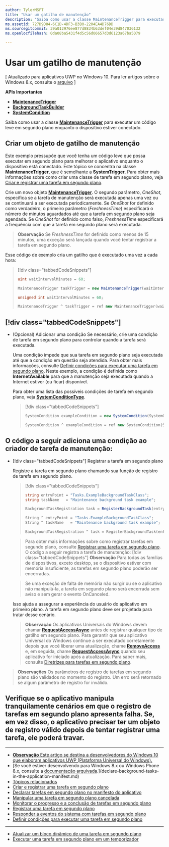 ```yaml
---
author: TylerMSFT
title: "Usar um gatilho de manutenção"
description: "Saiba como usar a classe MaintenanceTrigger para executar um código leve em segundo plano enquanto o dispositivo estiver conectado."
ms.assetid: 727D9D84-6C1D-4DF3-B3B0-2204EA4D76DD
ms.sourcegitcommit: 39a012976ee877d8834b63def04e39d847036132
ms.openlocfilehash: 0da08ba5431f4d5c56d06657d3d6123a67ba5079

---
```


# Usar um gatilho de manutenção


\[ Atualizado para aplicativos UWP no Windows 10. Para ler artigos sobre o Windows 8.x, consulte o [arquivo](http://go.microsoft.com/fwlink/p/?linkid=619132) \]


**APIs Importantes**

-   [**MaintenanceTrigger**](https://msdn.microsoft.com/library/windows/apps/hh700517)
-   [**BackgroundTaskBuilder**](https://msdn.microsoft.com/library/windows/apps/br224768)
-   [**SystemCondition**](https://msdn.microsoft.com/library/windows/apps/br224834)

Saiba como usar a classe [**MaintenanceTrigger**](https://msdn.microsoft.com/library/windows/apps/hh700517) para executar um código leve em segundo plano enquanto o dispositivo estiver conectado.

## Criar um objeto de gatilho de manutenção


Este exemplo pressupõe que você tenha um código leve que possa executar em segundo plano para melhorar o aplicativo enquanto o dispositivo está conectado. Este tópico se concentra na classe [**MaintenanceTrigger**](https://msdn.microsoft.com/library/windows/apps/hh700517), que é semelhante a [**SystemTrigger**](https://msdn.microsoft.com/library/windows/apps/br224839). Para obter mais informações sobre como criar uma classe de tarefa em segundo plano, veja [Criar e registrar uma tarefa em segundo plano](create-and-register-a-background-task.md).

Crie um novo objeto [**MaintenanceTrigger**](https://msdn.microsoft.com/library/windows/apps/br224843). O segundo parâmetro, *OneShot*, especifica se a tarefa de manutenção será executada apenas uma vez ou se continuará a ser executada periodicamente. Se *OneShot* for definido como verdadeiro, o primeiro parâmetro (*FreshnessTime*) especificará o número de minutos aguardados até que a tarefa em segundo plano seja agendada. Se *OneShot* for definido como falso, *FreshnessTime* especificará a frequência com que a tarefa em segundo plano será executada.

> **Observação** Se *FreshnessTime* for definido como menos de 15 minutos, uma exceção será lançada quando você tentar registrar a tarefa em segundo plano.

 

Esse código de exemplo cria um gatilho que é executado uma vez a cada hora:

> [!div class="tabbedCodeSnippets"]
> ```cs
> uint waitIntervalMinutes = 60;
>
> MaintenanceTrigger taskTrigger = new MaintenanceTrigger(waitIntervalMinutes, false);
> ```
> ```cpp
> unsigned int waitIntervalMinutes = 60;
>
> MaintenanceTrigger ^ taskTrigger = ref new MaintenanceTrigger(waitIntervalMinutes, false);
> ```

## [!div class="tabbedCodeSnippets"]

-   (Opcional) Adicionar uma condição Se necessário, crie uma condição de tarefa em segundo plano para controlar quando a tarefa será executada.

    Uma condição impede que sua tarefa em segundo plano seja executada até que a condição em questão seja atendida. Para obter mais informações, consulte [Definir condições para executar uma tarefa em segundo plano](set-conditions-for-running-a-background-task.md). Neste exemplo, a condição é definida como **InternetAvailable** para que a manutenção seja executada quando a Internet estiver (ou ficar) disponível.

    Para obter uma lista das possíveis condições de tarefa em segundo plano, veja [**SystemConditionType**](https://msdn.microsoft.com/library/windows/apps/br224835).

    > [!div class="tabbedCodeSnippets"]
    > ```cs
    > SystemCondition exampleCondition = new SystemCondition(SystemConditionType.InternetAvailable);
    > ```
    > ```cpp
    > SystemCondition ^ exampleCondition = ref new SystemCondition(SystemConditionType::InternetAvailable);
    > ```

## O código a seguir adiciona uma condição ao criador de tarefa de manutenção:


-   [!div class="tabbedCodeSnippets"] Registrar a tarefa em segundo plano

    Registre a tarefa em segundo plano chamando sua função de registro de tarefa em segundo plano.

    > [!div class="tabbedCodeSnippets"]
    > ```cs
    > string entryPoint = "Tasks.ExampleBackgroundTaskClass";
    > string taskName   = "Maintenance background task example";
    >
    > BackgroundTaskRegistration task = RegisterBackgroundTask(entryPoint, taskName, taskTrigger, exampleCondition);
    > ```
    > ```cpp
    > String ^ entryPoint = "Tasks.ExampleBackgroundTaskClass";
    > String ^ taskName   = "Maintenance background task example";
    >
    > BackgroundTaskRegistration ^ task = RegisterBackgroundTask(entryPoint, taskName, taskTrigger, exampleCondition);
    > ```

    > Para obter mais informações sobre como registrar tarefas em segundo plano, consulte [Registrar uma tarefa em segundo plano](register-a-background-task.md). O código a seguir registra a tarefa de manutenção: [!div class="tabbedCodeSnippets"] **Observação**  Para todas as famílias de dispositivos, exceto desktop, se o dispositivo estiver com memória insuficiente, as tarefas em segundo plano poderão ser encerradas.

    > Se uma exceção de falta de memória não surgir ou se o aplicativo não manipulá-la, a tarefa em segundo plano será encerrada sem aviso e sem gerar o evento OnCanceled.

    Isso ajuda a assegurar a experiência do usuário do aplicativo em primeiro plano. A tarefa em segundo plano deve ser projetada para tratar desse cenário.

    > **Observação** Os aplicativos Universais do Windows devem chamar [**RequestAccessAsync**](https://msdn.microsoft.com/library/windows/apps/hh700485) antes de registrar qualquer tipo de gatilho em segundo plano. Para garantir que seu aplicativo Universal do Windows continue a ser executado corretamente depois que você liberar uma atualização, chame [**RemoveAccess**](https://msdn.microsoft.com/library/windows/apps/hh700471) e, em seguida, chame [**RequestAccessAsync**](https://msdn.microsoft.com/library/windows/apps/hh700485) quando seu aplicativo for iniciado após a atualização. Para saber mais, consulte [Diretrizes para tarefas em segundo plano](guidelines-for-background-tasks.md).


> **Observações** Os parâmetros de registro de tarefas em segundo plano são validados no momento do registro. Um erro será retornado se algum parâmetro de registro for inválido.

## Verifique se o aplicativo manipula tranquilamente cenários em que o registro de tarefas em segundo plano apresenta falha. Se, em vez disso, o aplicativo precisar ter um objeto de registro válido depois de tentar registrar uma tarefa, ele poderá travar.


****

* [**Observação**  Este artigo se destina a desenvolvedores do Windows 10 que elaboram aplicativos UWP (Plataforma Universal do Windows).](create-and-register-a-background-task.md)
* [Se você estiver desenvolvendo para Windows 8.x ou Windows Phone 8.x, consulte a [documentação arquivada](http://go.microsoft.com/fwlink/p/?linkid=619132).](declare-background-tasks-in-the-application-manifest.md)
* [Tópicos relacionados](handle-a-cancelled-background-task.md)
* [Criar e registrar uma tarefa em segundo plano](monitor-background-task-progress-and-completion.md)
* [Declarar tarefas em segundo plano no manifesto do aplicativo](register-a-background-task.md)
* [Manipular uma tarefa em segundo plano cancelada](respond-to-system-events-with-background-tasks.md)
* [Monitorar o progresso e a conclusão de tarefas em segundo plano](set-conditions-for-running-a-background-task.md)
* [Registrar uma tarefa em segundo plano](update-a-live-tile-from-a-background-task.md)
* [Responder a eventos do sistema com tarefas em segundo plano](run-a-background-task-on-a-timer-.md)
* [Definir condições para executar uma tarefa em segundo plano](guidelines-for-background-tasks.md)

****

* [Atualizar um bloco dinâmico de uma tarefa em segundo plano](debug-a-background-task.md)
* [Executar uma tarefa em segundo plano em um temporizador](http://go.microsoft.com/fwlink/p/?linkid=254345)

 

 



<!--HONumber=Jun16_HO5-->


